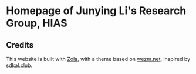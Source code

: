 # Homepage of Junying Li's Research Group, HIAS

## Credits

This website is built with [Zola](https://www.getzola.org), with a theme based on [wezm.net](https://github.com/wezm/wezm.net), inspired by [sdkal.club](https://sdkal.club).

